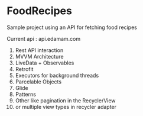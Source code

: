 # FoodRecipes
Sample project using an API for fetching food recipes

Current api : api.edamam.com

1) Rest API interaction
2) MVVM Architecture
3) LiveData + Observables
4) Retrofit
5) Executors for background threads
6) Parcelable Objects
7) Glide
8) Patterns
9) Other like pagination in the RecyclerView
10) or multiple view types in recycler adapter
